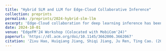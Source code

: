 ```yaml
---
title: "Hybrid SLM and LLM for Edge-Cloud Collaborative Inference"
collection: preprints
permalink: /preprints/2024-hybrid-slm-llm
excerpt: 'Edge-Cloud collaboration for deep learning inference has been actively studied, to enhance the inference performance by leveraging both Edge and Cloud resources. However, traditional Edge-Cloud collaboration based on model partitioning or confidence score are not suitable in the LLM (large language models) era, because of its autoregressive generation and the generality across diverse tasks. This paper proposes a dynamic token-level Edge-Cloud collaboration for LLMs. A SLM (small language model) such as TinyLlama resides on the Edge devices, through token-level interaction with the Cloud-side LLMs during inference, approaching LLM quality with a controllable cost similar to SLM. Evaluation results show that our method can only use 25.8% LLM cost to achieve LLM-comparable quality on GSM8K task.'
date: 2024-10-01
venue: "EdgeFM'24 Workshop (Colocated with MobiCom'24)"
paperurl: 'https://dl.acm.org/doi/10.1145/3662006.3662067'
citation: 'Zixu Hao, Huiqiang Jiang, Shiqi Jiang, Ju Ren, Ting Cao. (2024). "Hybrid SLM and LLM for Edge-Cloud Collaborative Inference." <i>EdgeFM’24 Workshop (Colocated with MobiCom’24)</i>.'
---
```

